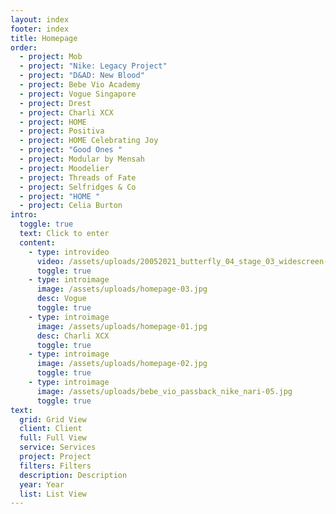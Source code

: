 ```yaml
---
layout: index
footer: index
title: Homepage
order:
  - project: Mob
  - project: "Nike: Legacy Project"
  - project: "D&AD: New Blood"
  - project: Bebe Vio Academy
  - project: Vogue Singapore
  - project: Drest
  - project: Charli XCX
  - project: HOME
  - project: Positiva
  - project: HOME Celebrating Joy
  - project: "Good Ones "
  - project: Modular by Mensah
  - project: Moodelier
  - project: Threads of Fate
  - project: Selfridges & Co
  - project: "HOME "
  - project: Celia Burton
intro:
  toggle: true
  text: Click to enter
  content:
    - type: introvideo
      video: /assets/uploads/20052021_butterfly_04_stage_03_widescreen-1-.mp4
      toggle: true
    - type: introimage
      image: /assets/uploads/homepage-03.jpg
      desc: Vogue
      toggle: true
    - type: introimage
      image: /assets/uploads/homepage-01.jpg
      desc: Charli XCX
      toggle: true
    - type: introimage
      image: /assets/uploads/homepage-02.jpg
      toggle: true
    - type: introimage
      image: /assets/uploads/bebe_vio_passback_nike_nari-05.jpg
      toggle: true
text:
  grid: Grid View
  client: Client
  full: Full View
  service: Services
  project: Project
  filters: Filters
  description: Description
  year: Year
  list: List View
---
```

